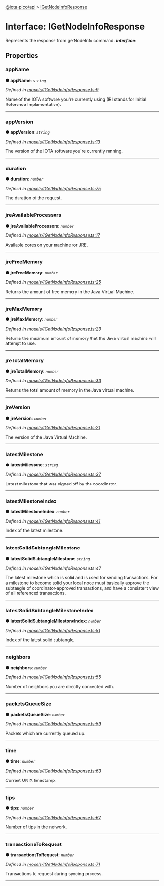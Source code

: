 [@iota-pico/api](../README.md) > [IGetNodeInfoResponse](../interfaces/igetnodeinforesponse.md)



# Interface: IGetNodeInfoResponse


Represents the response from getNodeInfo command.
*__interface__*: 



## Properties
<a id="appname"></a>

###  appName

**●  appName**:  *`string`* 

*Defined in [models/IGetNodeInfoResponse.ts:9](https://github.com/iotaeco/iota-pico-api/blob/831cef8/src/models/IGetNodeInfoResponse.ts#L9)*



Name of the IOTA software you're currently using (IRI stands for Initial Reference Implementation).




___

<a id="appversion"></a>

###  appVersion

**●  appVersion**:  *`string`* 

*Defined in [models/IGetNodeInfoResponse.ts:13](https://github.com/iotaeco/iota-pico-api/blob/831cef8/src/models/IGetNodeInfoResponse.ts#L13)*



The version of the IOTA software you're currently running.




___

<a id="duration"></a>

###  duration

**●  duration**:  *`number`* 

*Defined in [models/IGetNodeInfoResponse.ts:75](https://github.com/iotaeco/iota-pico-api/blob/831cef8/src/models/IGetNodeInfoResponse.ts#L75)*



The duration of the request.




___

<a id="jreavailableprocessors"></a>

###  jreAvailableProcessors

**●  jreAvailableProcessors**:  *`number`* 

*Defined in [models/IGetNodeInfoResponse.ts:17](https://github.com/iotaeco/iota-pico-api/blob/831cef8/src/models/IGetNodeInfoResponse.ts#L17)*



Available cores on your machine for JRE.




___

<a id="jrefreememory"></a>

###  jreFreeMemory

**●  jreFreeMemory**:  *`number`* 

*Defined in [models/IGetNodeInfoResponse.ts:25](https://github.com/iotaeco/iota-pico-api/blob/831cef8/src/models/IGetNodeInfoResponse.ts#L25)*



Returns the amount of free memory in the Java Virtual Machine.




___

<a id="jremaxmemory"></a>

###  jreMaxMemory

**●  jreMaxMemory**:  *`number`* 

*Defined in [models/IGetNodeInfoResponse.ts:29](https://github.com/iotaeco/iota-pico-api/blob/831cef8/src/models/IGetNodeInfoResponse.ts#L29)*



Returns the maximum amount of memory that the Java virtual machine will attempt to use.




___

<a id="jretotalmemory"></a>

###  jreTotalMemory

**●  jreTotalMemory**:  *`number`* 

*Defined in [models/IGetNodeInfoResponse.ts:33](https://github.com/iotaeco/iota-pico-api/blob/831cef8/src/models/IGetNodeInfoResponse.ts#L33)*



Returns the total amount of memory in the Java virtual machine.




___

<a id="jreversion"></a>

###  jreVersion

**●  jreVersion**:  *`number`* 

*Defined in [models/IGetNodeInfoResponse.ts:21](https://github.com/iotaeco/iota-pico-api/blob/831cef8/src/models/IGetNodeInfoResponse.ts#L21)*



The version of the Java Virtual Machine.




___

<a id="latestmilestone"></a>

###  latestMilestone

**●  latestMilestone**:  *`string`* 

*Defined in [models/IGetNodeInfoResponse.ts:37](https://github.com/iotaeco/iota-pico-api/blob/831cef8/src/models/IGetNodeInfoResponse.ts#L37)*



Latest milestone that was signed off by the coordinator.




___

<a id="latestmilestoneindex"></a>

###  latestMilestoneIndex

**●  latestMilestoneIndex**:  *`number`* 

*Defined in [models/IGetNodeInfoResponse.ts:41](https://github.com/iotaeco/iota-pico-api/blob/831cef8/src/models/IGetNodeInfoResponse.ts#L41)*



Index of the latest milestone.




___

<a id="latestsolidsubtanglemilestone"></a>

###  latestSolidSubtangleMilestone

**●  latestSolidSubtangleMilestone**:  *`string`* 

*Defined in [models/IGetNodeInfoResponse.ts:47](https://github.com/iotaeco/iota-pico-api/blob/831cef8/src/models/IGetNodeInfoResponse.ts#L47)*



The latest milestone which is solid and is used for sending transactions. For a milestone to become solid your local node must basically approve the subtangle of coordinator-approved transactions, and have a consistent view of all referenced transactions.




___

<a id="latestsolidsubtanglemilestoneindex"></a>

###  latestSolidSubtangleMilestoneIndex

**●  latestSolidSubtangleMilestoneIndex**:  *`number`* 

*Defined in [models/IGetNodeInfoResponse.ts:51](https://github.com/iotaeco/iota-pico-api/blob/831cef8/src/models/IGetNodeInfoResponse.ts#L51)*



Index of the latest solid subtangle.




___

<a id="neighbors"></a>

###  neighbors

**●  neighbors**:  *`number`* 

*Defined in [models/IGetNodeInfoResponse.ts:55](https://github.com/iotaeco/iota-pico-api/blob/831cef8/src/models/IGetNodeInfoResponse.ts#L55)*



Number of neighbors you are directly connected with.




___

<a id="packetsqueuesize"></a>

###  packetsQueueSize

**●  packetsQueueSize**:  *`number`* 

*Defined in [models/IGetNodeInfoResponse.ts:59](https://github.com/iotaeco/iota-pico-api/blob/831cef8/src/models/IGetNodeInfoResponse.ts#L59)*



Packets which are currently queued up.




___

<a id="time"></a>

###  time

**●  time**:  *`number`* 

*Defined in [models/IGetNodeInfoResponse.ts:63](https://github.com/iotaeco/iota-pico-api/blob/831cef8/src/models/IGetNodeInfoResponse.ts#L63)*



Current UNIX timestamp.




___

<a id="tips"></a>

###  tips

**●  tips**:  *`number`* 

*Defined in [models/IGetNodeInfoResponse.ts:67](https://github.com/iotaeco/iota-pico-api/blob/831cef8/src/models/IGetNodeInfoResponse.ts#L67)*



Number of tips in the network.




___

<a id="transactionstorequest"></a>

###  transactionsToRequest

**●  transactionsToRequest**:  *`number`* 

*Defined in [models/IGetNodeInfoResponse.ts:71](https://github.com/iotaeco/iota-pico-api/blob/831cef8/src/models/IGetNodeInfoResponse.ts#L71)*



Transactions to request during syncing process.




___


